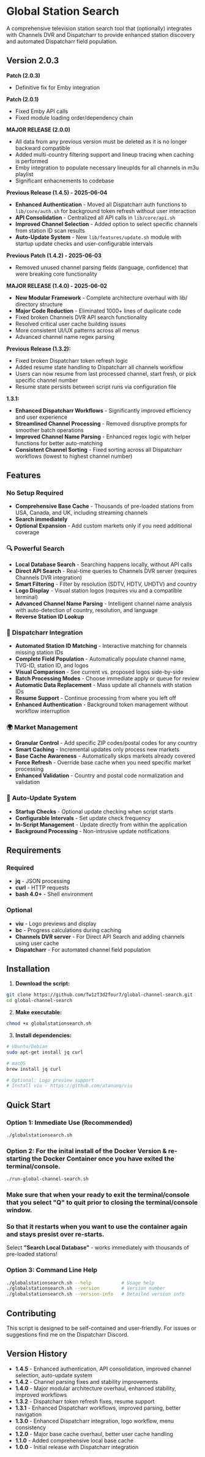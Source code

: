 # Global Station Search

A comprehensive television station search tool that (optionally) integrates with Channels DVR and Dispatcharr to provide enhanced station discovery and automated Dispatcharr field population.

## Version 2.0.3
**Patch (2.0.3)**
- Definitive fix for Emby integration

**Patch (2.0.1)**
- Fixed Emby API calls
- Fixed module loading order/dependency chain 

**MAJOR RELEASE (2.0.0)**
- All data from any previous version must be deleted as it is no longer backward compatible
- Added multi-country filtering support and lineup tracing when caching is performed
- Emby integration to populate necessary lineupIds for all channels in m3u playlist
- Significant enhacnements to codebase

**Previous Release (1.4.5) - 2025-06-04**
- **Enhanced Authentication** - Moved all Dispatcharr auth functions to `lib/core/auth.sh` for background token refresh without user interaction
- **API Consolidation** - Centralized all API calls in `lib/core/api.sh`
- **Improved Channel Selection** - Added option to select specific channels from station ID scan results
- **Auto-Update System** - New `lib/features/update.sh` module with startup update checks and user-configurable intervals

**Previous Patch (1.4.2) - 2025-06-03**
- Removed unused channel parsing fields (language, confidence) that were breaking core functionality

**MAJOR RELEASE (1.4.0) - 2025-06-02**
- **New Modular Framework** - Complete architecture overhaul with lib/ directory structure
- **Major Code Reduction** - Eliminated 1000+ lines of duplicate code
- Fixed broken Channels DVR API search functionality
- Resolved critical user cache building issues
- More consistent UI/UX patterns across all menus
- Advanced channel name regex parsing

**Previous Release (1.3.2):**
- Fixed broken Dispatcharr token refresh logic
- Added resume state handling to Dispatcharr all channels workflow
- Users can now resume from last processed channel, start fresh, or pick specific channel number
- Resume state persists between script runs via configuration file

**1.3.1:**
- **Enhanced Dispatcharr Workflows** - Significantly improved efficiency and user experience
- **Streamlined Channel Processing** - Removed disruptive prompts for smoother batch operations
- **Improved Channel Name Parsing** - Enhanced regex logic with helper functions for better auto-matching
- **Consistent Channel Sorting** - Fixed sorting across all Dispatcharr workflows (lowest to highest channel number)

## Features

### No Setup Required
- **Comprehensive Base Cache** - Thousands of pre-loaded stations from USA, Canada, and UK, including streaming channels
- **Search immediately**
- **Optional Expansion** - Add custom markets only if you need additional coverage

### 🔍 **Powerful Search**
- **Local Database Search** - Searching happens locally, without API calls
- **Direct API Search** - Real-time queries to Channels DVR server (requires Channels DVR integration)
- **Smart Filtering** - Filter by resolution (SDTV, HDTV, UHDTV) and country
- **Logo Display** - Visual station logos (requires viu and a compatible terminal)
- **Advanced Channel Name Parsing** - Intelligent channel name analysis with auto-detection of country, resolution, and language
- **Reverse Station ID Lookup**

### 🔧 **Dispatcharr Integration**
- **Automated Station ID Matching** - Interactive matching for channels missing station IDs
- **Complete Field Population** - Automatically populate channel name, TVG-ID, station ID, and logos
- **Visual Comparison** - See current vs. proposed logos side-by-side
- **Batch Processing Modes** - Choose immediate apply or queue for review
- **Automatic Data Replacement** - Mass update all channels with station IDs
- **Resume Support** - Continue processing from where you left off
- **Enhanced Authentication** - Background token management without workflow interruption

### 🌍 **Market Management**
- **Granular Control** - Add specific ZIP codes/postal codes for any country
- **Smart Caching** - Incremental updates only process new markets
- **Base Cache Awareness** - Automatically skips markets already covered
- **Force Refresh** - Override base cache when you need specific market processing
- **Enhanced Validation** - Country and postal code normalization and validation

### 🔄 **Auto-Update System**
- **Startup Checks** - Optional update checking when script starts
- **Configurable Intervals** - Set update check frequency
- **In-Script Management** - Update directly from within the application
- **Background Processing** - Non-intrusive update notifications

## Requirements

### Required
- **jq** - JSON processing
- **curl** - HTTP requests
- **bash 4.0+** - Shell environment

### Optional
- **viu** - Logo previews and display
- **bc** - Progress calculations during caching
- **Channels DVR server** - For Direct API Search and adding channels using user cache
- **Dispatcharr** - For automated channel field population

## Installation

1. **Download the script:**
```bash
git clone https://github.com/Tw1zT3d2four7/global-channel-search.git
cd global-channel-search
```

2. **Make executable:**
```bash
chmod +x globalstationsearch.sh
```

3. **Install dependencies:**
```bash
# Ubuntu/Debian
sudo apt-get install jq curl

# macOS
brew install jq curl

# Optional: Logo preview support
# Install viu - https://github.com/atanunq/viu
```

## Quick Start

### Option 1: Immediate Use (Recommended)
```bash
./globalstationsearch.sh
```
### Option 2: For the inital install of the Docker Version & re-starting the Docker Container once you have exited the terminal/console.
```bash
./run-global-channel-search.sh
```
### Make sure that when your ready to exit the terminal/console that you select "Q" to quit prior to closing the terminal/console window.
### So that it restarts when you want to use the container again and stays presist over re-starts.




Select **"Search Local Database"** - works immediately with thousands of pre-loaded stations!

### Option 3: Command Line Help
```bash
./globalstationsearch.sh --help           # Usage help
./globalstationsearch.sh --version        # Version number
./globalstationsearch.sh --version-info   # Detailed version info
```

## Contributing

This script is designed to be self-contained and user-friendly. For issues or suggestions find me on the Dispatcharr Discord.

## Version History

- **1.4.5** - Enhanced authentication, API consolidation, improved channel selection, auto-update system
- **1.4.2** - Channel parsing fixes and stability improvements
- **1.4.0** - Major modular architecture overhaul, enhanced stability, improved workflows
- **1.3.2** - Dispatcharr token refresh fixes, resume support
- **1.3.1** - Enhanced Dispatcharr workflows, improved parsing, better navigation
- **1.3.0** - Enhanced Dispatcharr integration, logo workflow, menu consistency
- **1.2.0** - Major base cache overhaul, better user cache handling  
- **1.1.0** - Added comprehensive local base cache
- **1.0.0** - Initial release with Dispatcharr integration
